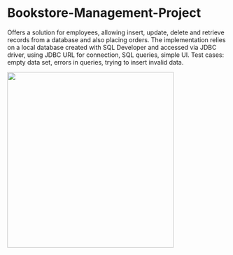 # Bookstore-Management-Project

Offers a solution for employees, allowing insert, update, delete and retrieve records from a database and also placing orders. The implementation relies on a local database created with SQL Developer and accessed via JDBC driver, using JDBC URL for connection, SQL queries, simple UI. Test cases: empty data set, errors in queries, trying to insert invalid data.

<img src="https://i.imgur.com/bJ5g6Gm.png" height="400" width="380">
